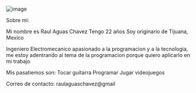 ![image](https://cdn.pixabay.com/photo/2015/04/23/22/00/tree-736885__480.jpg)


Sobre mi:

Mi nombre es Raul Aguas Chavez
Tengo 22 años
Soy originario de Tijuana, Mexico

Ingeniero Electromecanico apasionado a la programacion y a la tecnologia, me estoy adentrando al tema de la programacion porque quiero aplicarlo en mi trabajo

Mis pasatiemos son:
  Tocar guitarra
  Programar
  Jugar videojuegos
  
Correo de contacto:
  raulaguaschavez@gmail
